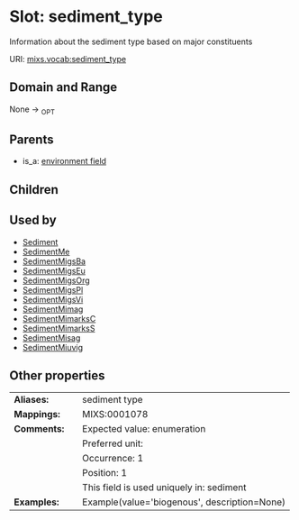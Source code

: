 
# Slot: sediment_type


Information about the sediment type based on major constituents

URI: [mixs.vocab:sediment_type](https://w3id.org/mixs/vocab/sediment_type)


## Domain and Range

None ->  <sub>OPT</sub> 

## Parents

 *  is_a: [environment field](environment_field.md)

## Children


## Used by

 * [Sediment](Sediment.md)
 * [SedimentMe](SedimentMe.md)
 * [SedimentMigsBa](SedimentMigsBa.md)
 * [SedimentMigsEu](SedimentMigsEu.md)
 * [SedimentMigsOrg](SedimentMigsOrg.md)
 * [SedimentMigsPl](SedimentMigsPl.md)
 * [SedimentMigsVi](SedimentMigsVi.md)
 * [SedimentMimag](SedimentMimag.md)
 * [SedimentMimarksC](SedimentMimarksC.md)
 * [SedimentMimarksS](SedimentMimarksS.md)
 * [SedimentMisag](SedimentMisag.md)
 * [SedimentMiuvig](SedimentMiuvig.md)

## Other properties

|  |  |  |
| --- | --- | --- |
| **Aliases:** | | sediment type |
| **Mappings:** | | MIXS:0001078 |
| **Comments:** | | Expected value: enumeration |
|  | | Preferred unit:  |
|  | | Occurrence: 1 |
|  | | Position: 1 |
|  | | This field is used uniquely in: sediment |
| **Examples:** | | Example(value='biogenous', description=None) |

